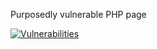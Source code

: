 
Purposedly vulnerable PHP page


[![Vulnerabilities](https://sonarcloud.io/api/project_badges/measure?project=srnfr_testSEW&metric=vulnerabilities)](https://sonarcloud.io/summary/new_code?id=srnfr_testSEW)
